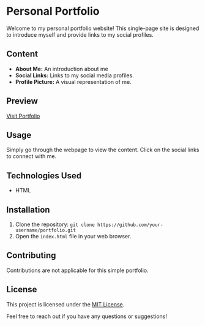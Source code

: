 # Personal Portfolio

Welcome to my personal portfolio website! This single-page site is designed to introduce myself and provide links to my social profiles.

## Content
- **About Me:** An introduction about me
- **Social Links:** Links to my social media profiles.
- **Profile Picture:** A visual representation of me.

## Preview
[Visit Portfolio](https://vatsalya-vyas.github.io/HTML-Portfolio/)

## Usage
Simply go through the webpage to view the content. Click on the social links to connect with me.

## Technologies Used
- HTML

## Installation
1. Clone the repository: `git clone https://github.com/your-username/portfolio.git`
2. Open the `index.html` file in your web browser.

## Contributing
Contributions are not applicable for this simple portfolio.

## License
This project is licensed under the [MIT License](LICENSE).

Feel free to reach out if you have any questions or suggestions!
